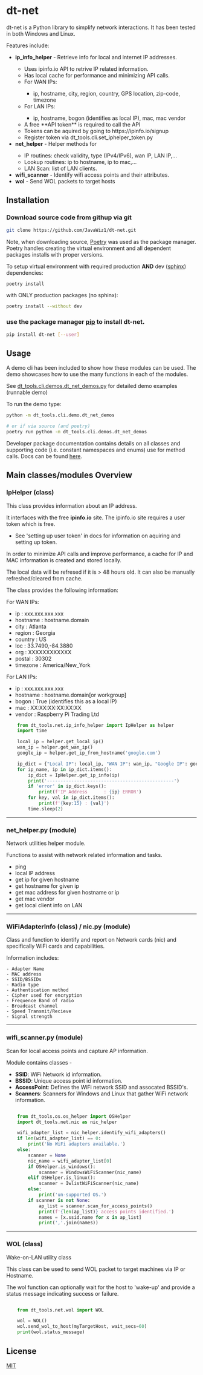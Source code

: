 # dt-net

dt-net is a Python library to simplify network interactions.  It has been tested in both Windows and Linux.

Features include:
<ul>
    <li><b>ip_info_helper</b> - Retrieve info for local and internet IP addresses.</li>
    <ul>
        <li>Uses ipinfo.io API to retrive IP related information.</li>
        <li>Has local cache for performance and minimizing API calls.</li>
        <li>For WAN IPs:</li>
        <ul>
            <li>ip, hostname, city, region, country, GPS location, zip-code, timezone
        </ul>
        <li>For LAN IPs:</li>
        <ul>
            <li>ip, hostname, bogon (identifies as local IP), mac, mac vendor</li>
        </ul>
        <li>A free **API token** is required to call the API</li>
        <li>Tokens can be aquired by going to https://ipinfo.io/signup</li>
        <li>Register token via dt_tools.cli.set_iphelper_token.py</li>
    </ul>
    <li><b>net_helper</b> - Helper methods for</li>
    <ul>
        <li>IP routines: check validity, type (IPv4/IPv6), wan IP, LAN IP,...</li>
        <li>Lookup routines: ip to hostname, ip to mac,...</li>
        <li>LAN Scan: list of LAN clients.</li>
    </ul>
    <li><b>wifi_scanner</b> - Identify wifi access points and their attributes.</li>
    <li><b>wol</b> - Send WOL packets to target hosts</li>
</ul>


## Installation

### Download source code from githup via git
```bash
git clone https://github.com/JavaWiz1/dt-net.git
```
Note, when downloading source, [Poetry](https://python-poetry.org/docs/) was used as the package manager.  Poetry
handles creating the virtual environment and all dependent packages installs with proper versions.

To setup virtual environment with required production __AND__ dev ([sphinx](https://www.sphinx-doc.org/en/master/)) dependencies:
```bash
poetry install
```

with ONLY production packages (no sphinx):
```bash
poetry install --without dev
```

### use the package manager [pip](https://pip.pypa.io/en/stable/) to install dt-net.

```bash
pip install dt-net [--user]
```

## Usage
A demo cli has been included to show how these modules can be used.  The demo showcases how to use the
many functions in each of the modules.

See [dt_tools.cli.demos.dt_net_demos.py](https://github.com/JavaWiz1/dt-net/blob/develop/dt_tools/cli/demos/dt_net_demos.py) for detailed demo examples (runnable demo)

To run the demo type:
```bash
python -m dt_tools.cli.demo.dt_net_demos

# or if via source (and poetry)
poetry run python -m dt_tools.cli.demos.dt_net_demos
```

Developer package documentation contains details on all classes and supporting code (i.e. constant namespaces and enums) use for method calls.  Docs can be found [here](https://htmlpreview.github.io/?https://github.com/JavaWiz1/dt-net/blob/develop/docs/html/index.html).


## Main classes/modules Overview

### IpHelper (class)
This class provides information about an IP address.  

It interfaces with the free **ipinfo.io** site.  The ipinfo.io site
requires a user token which is free.

- See 'setting up user token' in docs for information on aquiring and setting up token.

In order to minimize API calls and improve performance, a cache
for IP and MAC information is created and stored locally.
    
The local data will be refresed if it is > 48 hours old. It can also
be manually refreshed/cleared from cache.

The class provides the following information:

For WAN IPs:

- ip         : xxx.xxx.xxx.xxx
- hostname   : hostname.domain
- city       : Atlanta
- region     : Georgia
- country    : US
- loc        : 33.7490,-84.3880
- org        : XXXXXXXXXXXX
- postal     : 30302
- timezone   : America/New_York

For LAN IPs:

- ip         : xxx.xxx.xxx.xxx
- hostname   : hostname.domain[or workgroup]
- bogon      : True (identifies this as a local IP)
- mac        : XX:XX:XX:XX:XX:XX
- vendor     : Raspberry Pi Trading Ltd

```python
    from dt_tools.net.ip_info_helper import IpHelper as helper
    import time

    local_ip = helper.get_local_ip()
    wan_ip = helper.get_wan_ip()
    google_ip = helper.get_ip_from_hostname('google.com')

    ip_dict = {"Local IP": local_ip, "WAN IP": wan_ip, "Google IP": google_ip, "Bad Address": "999.999.999.999"}
    for ip_name, ip in ip_dict.items():
        ip_dict = IpHelper.get_ip_info(ip)
        print('-----------------------------------------------')
        if 'error' in ip_dict.keys():
            print(f'IP Address      : {ip} ERROR')
        for key, val in ip_dict.items():
            print(f'{key:15} : {val}')
        time.sleep(2)

```

---

### net_helper.py (module)

Network utilities helper module.

Functions to assist with network related information and tasks.

- ping
- local IP address
- get ip for given hostname
- get hostname for given ip
- get mac address for given hostname or ip
- get mac vendor
- get local client info on LAN

---

### WiFiAdapterInfo (class) / nic.py (module)

Class and function to identify and report on Network cards (nic) and specifically WiFi cards and capabilities.

Information includes:

    - Adapter Name
    - MAC address
    - SSID/BSSIDs
    - Radio type
    - Authentication method
    - Cipher used for encryption
    - Frequence Band of radio
    - Broadcast channel
    - Speed Transmit/Recieve
    - Signal strength
  
---

### wifi_scanner.py (module)

Scan for local access points and capture AP information.

Module contains classes -

- **SSID**: WiFi Network id information.
- **BSSID**: Unique access point id information.
- **AccessPoint**: Defines the WiFi network SSID and assocated BSSID's.
- **Scanners**: Scanners for Windows and Linux that gather WiFi network information.


```python

    from dt_tools.os.os_helper import OSHelper
    import dt_tools.net.nic as nic_helper

    wifi_adapter_list = nic_helper.identify_wifi_adapters()
    if len(wifi_adapter_list) == 0:
        print('No WiFi adapters available.')
    else:
        scanner = None
        nic_name = wifi_adapter_list[0]
        if OSHelper.is_windows():
            scanner = WindowsWiFiScanner(nic_name)
        elif OSHelper.is_linux():
            scanner = IwlistWiFiScanner(nic_name)
        else:
            print('un-supported OS.')
        if scanner is not None:
            ap_list = scanner.scan_for_access_points()
            print(f'{len(ap_list)} access points identified.')
            names = [x.ssid.name for x in ap_list]
            print(','.join(names))
```

---

### WOL (class)

Wake-on-LAN utility class

This class can be used to send WOL packet to target machines via IP or Hostname.

The wol function can optionally wait for the host to 'wake-up' and provide a
status message indicating success or failure.


```python

    from dt_tools.net.wol import WOL

    wol = WOL()
    wol.send_wol_to_host(myTargetHost, wait_secs=60)
    print(wol.status_message)

```

## License
[MIT](https://choosealicense.com/licenses/mit/)
